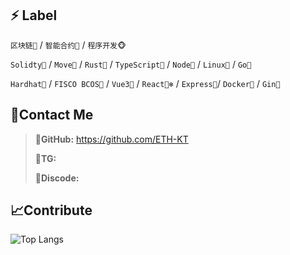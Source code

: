 ## ⚡ Label

`区块链🔗` / `智能合约📃` / `程序开发🐵` 

`Solidty🦏` /  `Move🐎` /  `Rust🐯` /  `TypeScript🐘` /  `Node🐣` /  `Linux🦘` /  `Go🐹` 

`Hardhat👑` /  `FISCO BCOS📕` /  `Vue3🐼` /  `React🐻‍❄️` /  `Express🐧`/  `Docker🐋` /  `Gin🐻` 





## 📡Contact Me

> 🥇**GitHub:** https://github.com/ETH-KT
>
> 🥈**TG:** 
>
> 🥉**Discode:**

## 📈Contribute

![Top Langs](https://github-readme-stats.vercel.app/api/top-langs/?username=ETH-KT&count_private=true&show_icons=true&theme=tokyonight)
